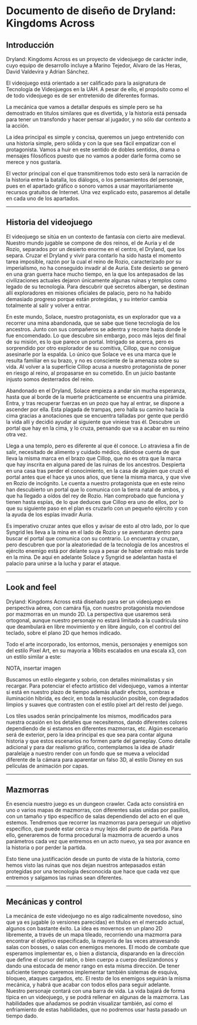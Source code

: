 # Documento de diseño de Dryland: Kingdoms Across

## Introducción
Dryland: Kingdoms Across es un proyecto de videojuego de carácter indie, cuyo equipo de desarrollo incluye a Marino Tejedor, Alvaro de las Heras, David Valdevira y Adrian Sánchez.

El videojuego está orientado a ser calificado para la asignatura de Tecnología de Videojuegos en la UAH. A pesar de ello, el propósito como el de todo videojuego es de ser entretenido de diferentes formas.

La mecánica que vamos a detallar después es simple pero se ha demostrado en titulos similares que es divertida, y la historia está pensada para tener un transfondo y hacer pensar al jugador, y no sólo dar contexto a la acción.

La idea principal es simple y concisa, queremos un juego entretenido con una historia simple, pero sólida y con la que sea fácil empatizar con el protagonista. Vamos a huir en este sentido de dobles sentidos, drama o mensajes filosóficos puesto que no vamos a poder darle forma como se merece y nos gustaría.
 
El vector principal con el que transmitiremos todo esto será la narración de la historia entre la batalla, los diálogos, o los pensamientos del personaje, pues en el apartado gráfico o sonoro vamos a usar mayoritariamente recursos gratuitos de Internet. Una vez explicado esto, pasaremos al detalle en cada uno de los apartados.
 
 ---
 ## Historia del videojuego
 
El videojuego se sitúa en un contexto de fantasía con cierto aire medieval. Nuestro mundo jugable se compone de dos reinos, el de Auria y el de Rozio, separados por un desierto enorme en el centro, el Dryland, que los separa. Cruzar el Dryland y vivir para contarlo ha sido hasta el momento tarea imposible, razón por la cual el reino de Rozio, caracterizado por su imperialismo, no ha conseguido invadir al de Auria. Este desierto se generó en una gran guerra hace mucho tiempo, en la que los antepasados de las civilizaciones actuales dejaron únicamente algunas ruinas y templos como legado de su tecnología. Para descubrir qué secretos albergan, se destinan allí exploradores en misiones oficiales de palacio, pero no ha habido demasiado progreso porque están protegidas, y su interior cambia totalmente al salir y volver a entrar.

En este mundo, Solace, nuestro protagonista, es un explorador que va a recorrer una mina abandonada, que se sabe que tiene tecnología de los ancestros. Junto con sus compañeros se adentra y recorre hasta donde le fue encomendado. Lo que descubre sin embargo, poco más lejos del final de su misión, es lo que parece un portal. Intrigado se acerca, pero es sorprendido por otro explorador de su comitiva, Cillop, que no consigue asesinarle por la espalda. Lo único que Solace ve es una marca que le resulta familiar en su brazo, y no es consciente de la amenaza sobre su vida. Al volver a la superficie Cillop acusa a nuestro protagonista de poner en riesgo al reino, al propasarse en su cometido. En un juicio bastante injusto somos desterrados del reino.

Abandonado en el Dryland, Solace empieza a andar sin mucha esperanza, hasta que al borde de la muerte prácticamente se encuentra una pirámide. Entra, y tras recuperar fuerzas en un pozo que hay al entrar, se dispone a ascender por ella. Esta plagada de trampas, pero halla su camino hacia la cima gracias a anotaciones que se encuentra talladas por gente que perdió la vida allí y decidió ayudar al siguiente que viniese tras él. Descubre un portal que hay en la cima, y lo cruza, pensando que va a acabar en su reino otra vez.

Llega a una templo, pero es diferente al que él conoce. Lo atraviesa a fin de salir, necesitado de alimento y cuidado médico, dándose cuenta de que lleva la misma marca en el brazo que Cillop, que no es otra que la marca que hay inscrita en alguna pared de las ruinas de los ancestros. Despierta en una casa tras perder el conocimiento, en la casa de alguien que cruzó el portal antes que el hace ya unos años, que tiene la misma marca, y que vive en Rozio de incógnito. Le cuenta a nuestro protagonista que en este reino han descubierto un portal que lo comunica con la tierra natal de ambos, y que ha llegado a oídos del rey de Rozio. Han comprobado que funciona y tienen hasta espías, de lo que deduces que Cillop era uno de ellos, por lo que su siguiente paso en el plan es cruzarlo con un pequeño ejército y con la ayuda de los espías invadir Auria. 

Es imperativo cruzar antes que ellos y avisar de esto al otro lado, por lo que Syngrid les lleva a la mina en el lado de Rozio y se aventuran dentro para buscar el portal que comunica con su contrario. Lo encuentra y cruzan, pero descubren que por la aleatoriedad de la tecnología de los ancestros el ejército enemigo está por delante suya a pesar de haber entrado más tarde en la mina. De aquí en adelante Solace y Syngrid se adelantan hasta el palacio para unirse a la lucha y parar el ataque.

---
## Look and feel

Dryland: Kingdoms Across está diseñado para ser un videojuego en perspectiva aérea, con camára fija, con nuestro protagonista moviendose por mazmorras en un mundo 2D. La perspectiva que usaremos será ortogonal, aunque nuestro personaje no estará limitado a la cuadricula sino que deambulará en libre movimiento y en libre ángulo, con el control del teclado, sobre el plano 2D que hemos indicado.

Todo el arte incorporado, los entornos, menús, personajes y enemigos son del estilo Pixel Art, en su mayoría a 16bits escalados en una escala x3, con un estilo similar a este:

NOTA, insertar imagen

Buscamos un estilo elegante y sobrio, con detalles minimalistas y sin recargar. Para potenciar el efecto artístico del videojuego, vamos a intentar si está en nuestro plazo de tiempo además añadir efectos, sombras e iluminación híbrida, es decir, en toda la resolución posible, con degradados limpios y suaves que contrasten con el estilo pixel art del resto del juego.

Los tiles usados serán principalmente los mismos, modificados para nuestra ocasión en los detalles que necesitemos, dando diferentes colores dependiendo de si estamos en diferentes mazmorras, etc. Algún escenario será de exterior, pero la idea principal es que sea para contar alguna historia y que estos escenarios no formen parte del gameplay. Como detalle adicional y para dar realismo gráfico, contemplamos la idea de añadir paralelaje a nuestro render con un fondo que se mueva a velocidad diferente de la cámara para aparentar un falso 3D, al estilo Disney en sus películas de animación por capas.

---
## Mazmorras

En esencia nuestro juego es un dungeon crawler. Cada acto consistirá en uno o varios mapas de mazmorras, con diferentes salas unidas por pasillos, con un tamaño y tipo específico de salas dependiendo del acto en el que estemos. Tendremos que recorrer las mazmorras para perseguir un objetivo específico, que puede estar cerca o muy lejos del punto de partida. Para ello, generaremos de forma procedural la mazmorra de acuerdo a unos parámetros cada vez que entremos en un acto nuevo, ya sea por avance en la historia o por perder la partida.

Esto tiene una justificación desde un punto de vista de la historia, como hemos visto las ruinas que nos dejan nuestros antepasados están protegidas por una tecnología desconocida que hace que cada vez que entremos y salgamos las ruinas sean diferentes.

---
## Mecánicas y control

La mecánica de este videojuego no es algo radicalmente novedoso, sino que ya es jugable (o versiones parecidas) en títulos en el mercado actual, algunos con bastante éxito. La idea es movernos en un plano 2D libremente, a través de un mapa tileado, recorriendo una mazmorra para encontrar el objetivo especificado, la mayoría de las veces atravesando salas con bosses, o salas con enemigos menores. El modo de combate que esperamos implementar es, o bien a distancia, disparando en la dirección que define el cursor del ratón, o bien cuerpo a cuerpo deslizandonos y dando una estocada de menor rango en esta misma dirección. De tener suficiente tiempo queremos implementar también sistemas de esquiva, bloqueo, ataques cargados, etc.
El resto de los enemigos seguirán la misma mecánica, y habrá que acabar con todos ellos para seguir adelante.
Nuestro personaje contará con una barra de vida. La vida bajará de forma típica en un videojuego, y se podrá rellenar en algunas de la mazmorra. Las habilidades que añadamos se podrán visualizar también, así como el enfriamiento de estas habilidades, que no podremos usar hasta pasado un tiempo dado.

